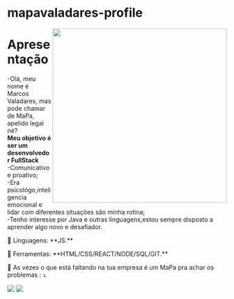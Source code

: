 # mapavaladares-profile


<img src="https://raw.githubusercontent.com/MicaelliMedeiros/micaellimedeiros/master/image/computer-illustration.png" min-width="400px" max-width="400px" width="400px" align="right">

<p align="left"> 
  <h1>Apresentação</h1>
  -Olá, meu nome é Marcos Valadares, mas pode chamar de MaPa, apelido legal né? <br>
  <strong>Meu objetivo é ser um desenvolvedor FullStack</strong><br>
  -Comunicativo e proativo;<br>
-Era psicológo,inteligencia emocional e lidar com diferentes situações são minha rotina;<br>
-Tenho interesse por Java e outras linguagens,estou sempre disposto a aprender algo novo e desafiador.
  
</p>

<p align="left">
  🦄 Linguagens: **JS.**
</p>

<p align="left">
  💼 Ferramentas: **HTML/CSS/REACT/NODE/SQL/GIT.**
</p>

<p align="left">
  💌 As vezes o que está faltando na tua empresa é um MaPa pra achar os problemas : ⤵️
</p>

<p align="left">
  <a href="#" alt="Gmail">
  <img src="https://img.shields.io/badge/-Gmail-FF0000?style=flat-square&labelColor=FF0000&logo=gmail&logoColor=white&link=mapavaladares@gmail.com"/></a>

  <a href="#" alt="LinkedIn">
  <img src="https://img.shields.io/badge/-Linkedin-0e76a8?style=flat-square&logo=Linkedin&logoColor=white&link=https://www.linkedin.com/in/marcos-valadares-436702257/"/></a>

</p>

